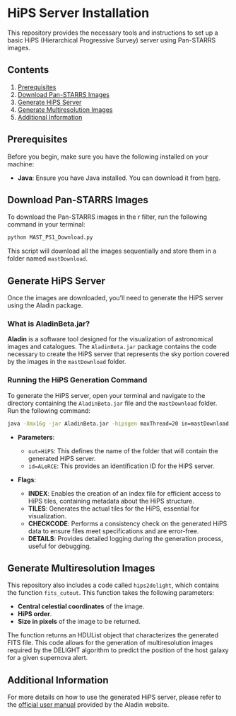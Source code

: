 # HiPS Server Installation

This repository provides the necessary tools and instructions to set up a basic HiPS (Hierarchical Progressive Survey) server using Pan-STARRS images.

## Contents

1. [Prerequisites](#prerequisites)
2. [Download Pan-STARRS Images](#download-pan-starrs-images)
3. [Generate HiPS Server](#generate-hips-server)
4. [Generate Multiresolution Images](#generate-multiresolution-images)
5. [Additional Information](#additional-information)

## Prerequisites

Before you begin, make sure you have the following installed on your machine:

- **Java**: Ensure you have Java installed. You can download it from [here](https://www.java.com/en/download/).

## Download Pan-STARRS Images

To download the Pan-STARRS images in the r filter, run the following command in your terminal:

```bash
python MAST_PS1_Download.py
```

This script will download all the images sequentially and store them in a folder named `mastDownload`.

## Generate HiPS Server

Once the images are downloaded, you'll need to generate the HiPS server using the Aladin package.

### What is AladinBeta.jar?

**Aladin** is a software tool designed for the visualization of astronomical images and catalogues. The `AladinBeta.jar` package contains the code necessary to create the HiPS server that represents the sky portion covered by the images in the `mastDownload` folder.

### Running the HiPS Generation Command

To generate the HiPS server, open your terminal and navigate to the directory containing the `AladinBeta.jar` file and the `mastDownload` folder. Run the following command:

```bash
java -Xmx16g -jar AladinBeta.jar -hipsgen maxThread=20 in=mastDownload out=HiPS id=ALeRCE INDEX TILES CHECKCODE DETAILS
```

- **Parameters**:
  - `out=HiPS`: This defines the name of the folder that will contain the generated HiPS server.
  - `id=ALeRCE`: This provides an identification ID for the HiPS server.

- **Flags**:
  - **INDEX**: Enables the creation of an index file for efficient access to HiPS tiles, containing metadata about the HiPS structure.
  - **TILES**: Generates the actual tiles for the HiPS, essential for visualization.
  - **CHECKCODE**: Performs a consistency check on the generated HiPS data to ensure files meet specifications and are error-free.
  - **DETAILS**: Provides detailed logging during the generation process, useful for debugging.

## Generate Multiresolution Images

This repository also includes a code called `hips2delight`, which contains the function `fits_cutout`. This function takes the following parameters:

- **Central celestial coordinates** of the image.
- **HiPS order**.
- **Size in pixels** of the image to be returned.

The function returns an HDUList object that characterizes the generated FITS file. This code allows for the generation of multiresolution images required by the DELIGHT algorithm to predict the position of the host galaxy for a given supernova alert.

## Additional Information

For more details on how to use the generated HiPS server, please refer to the [official user manual](https://aladin.cds.unistra.fr/hips/HipsgenManual.pdf) provided by the Aladin website.



